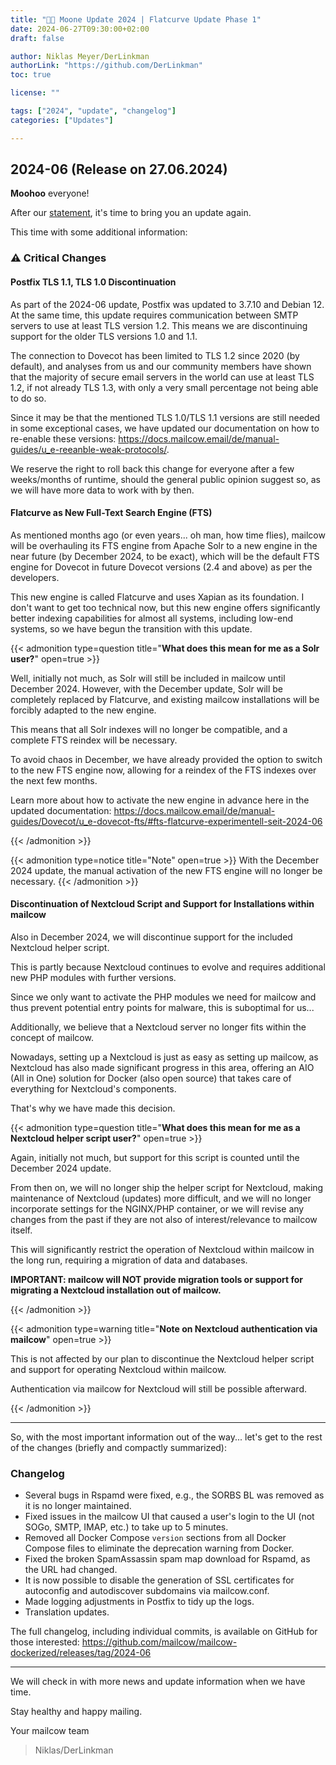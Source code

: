 ```yaml
---
title: "🌙🐄 Moone Update 2024 | Flatcurve Update Phase 1"
date: 2024-06-27T09:30:00+02:00
draft: false

author: Niklas Meyer/DerLinkman
authorLink: "https://github.com/DerLinkman"
toc: true

license: ""

tags: ["2024", "update", "changelog"]
categories: ["Updates"]

---
```


## 2024-06 (Release on 27.06.2024)

**Moohoo** everyone!

After our [statement](https://mailcow.email/de/posts/2024/development-change/), it's time to bring you an update again.

This time with some additional information:

### ⚠️ Critical Changes

#### Postfix TLS 1.1, TLS 1.0 Discontinuation
As part of the 2024-06 update, Postfix was updated to 3.7.10 and Debian 12. At the same time, this update requires communication between SMTP servers to use at least TLS version 1.2.
This means we are discontinuing support for the older TLS versions 1.0 and 1.1.
<!--more-->

The connection to Dovecot has been limited to TLS 1.2 since 2020 (by default), and analyses from us and our community members have shown that the majority of secure email servers in the world can use at least TLS 1.2, if not already TLS 1.3, with only a very small percentage not being able to do so.

Since it may be that the mentioned TLS 1.0/TLS 1.1 versions are still needed in some exceptional cases, we have updated our documentation on how to re-enable these versions: https://docs.mailcow.email/de/manual-guides/u_e-reeanble-weak-protocols/.

We reserve the right to roll back this change for everyone after a few weeks/months of runtime, should the general public opinion suggest so, as we will have more data to work with by then.

#### Flatcurve as New Full-Text Search Engine (FTS)
As mentioned months ago (or even years... oh man, how time flies), mailcow will be overhauling its FTS engine from Apache Solr to a new engine in the near future (by December 2024, to be exact), which will be the default FTS engine for Dovecot in future Dovecot versions (2.4 and above) as per the developers.

This new engine is called Flatcurve and uses Xapian as its foundation. I don't want to get too technical now, but this new engine offers significantly better indexing capabilities for almost all systems, including low-end systems, so we have begun the transition with this update.

{{< admonition type=question title="**What does this mean for me as a Solr user?**" open=true >}}

Well, initially not much, as Solr will still be included in mailcow until December 2024. However, with the December update, Solr will be completely replaced by Flatcurve, and existing mailcow installations will be forcibly adapted to the new engine.

This means that all Solr indexes will no longer be compatible, and a complete FTS reindex will be necessary.

To avoid chaos in December, we have already provided the option to switch to the new FTS engine now, allowing for a reindex of the FTS indexes over the next few months.

Learn more about how to activate the new engine in advance here in the updated documentation: https://docs.mailcow.email/de/manual-guides/Dovecot/u_e-dovecot-fts/#fts-flatcurve-experimentell-seit-2024-06

{{< /admonition >}}

{{< admonition type=notice title="Note" open=true >}}
With the December 2024 update, the manual activation of the new FTS engine will no longer be necessary.
{{< /admonition >}}

#### Discontinuation of Nextcloud Script and Support for Installations within mailcow

Also in December 2024, we will discontinue support for the included Nextcloud helper script.

This is partly because Nextcloud continues to evolve and requires additional new PHP modules with further versions.

Since we only want to activate the PHP modules we need for mailcow and thus prevent potential entry points for malware, this is suboptimal for us...

Additionally, we believe that a Nextcloud server no longer fits within the concept of mailcow.

Nowadays, setting up a Nextcloud is just as easy as setting up mailcow, as Nextcloud has also made significant progress in this area, offering an AIO (All in One) solution for Docker (also open source) that takes care of everything for Nextcloud's components.

That's why we have made this decision.

{{< admonition type=question title="**What does this mean for me as a Nextcloud helper script user?**" open=true >}}

Again, initially not much, but support for this script is counted until the December 2024 update.

From then on, we will no longer ship the helper script for Nextcloud, making maintenance of Nextcloud (updates) more difficult, and we will no longer incorporate settings for the NGINX/PHP container, or we will revise any changes from the past if they are not also of interest/relevance to mailcow itself.

This will significantly restrict the operation of Nextcloud within mailcow in the long run, requiring a migration of data and databases.

**IMPORTANT: mailcow will NOT provide migration tools or support for migrating a Nextcloud installation out of mailcow.**

{{< /admonition >}}

{{< admonition type=warning title="**Note on Nextcloud authentication via mailcow**" open=true >}}

This is not affected by our plan to discontinue the Nextcloud helper script and support for operating Nextcloud within mailcow.

Authentication via mailcow for Nextcloud will still be possible afterward.

{{< /admonition >}}


---

So, with the most important information out of the way... let's get to the rest of the changes (briefly and compactly summarized):

### Changelog

* Several bugs in Rspamd were fixed, e.g., the SORBS BL was removed as it is no longer maintained.
* Fixed issues in the mailcow UI that caused a user's login to the UI (not SOGo, SMTP, IMAP, etc.) to take up to 5 minutes.
* Removed all Docker Compose `version` sections from all Docker Compose files to eliminate the deprecation warning from Docker.
* Fixed the broken SpamAssassin spam map download for Rspamd, as the URL had changed.
* It is now possible to disable the generation of SSL certificates for autoconfig and autodiscover subdomains via mailcow.conf.
* Made logging adjustments in Postfix to tidy up the logs.
* Translation updates.

The full changelog, including individual commits, is available on GitHub for those interested:
https://github.com/mailcow/mailcow-dockerized/releases/tag/2024-06

---

We will check in with more news and update information when we have time.

Stay healthy and happy mailing.

Your mailcow team
> Niklas/DerLinkman
